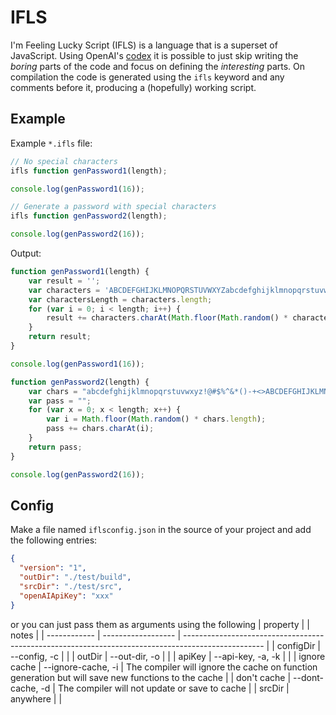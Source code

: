 # IFLS

I'm Feeling Lucky Script (IFLS) is a language that is a superset of JavaScript. Using OpenAI's [codex](https://beta.openai.com/docs/guides/code/introduction) it is possible to just skip writing the *boring* parts of the code and focus on defining the *interesting* parts. On compilation the code is generated using the `ifls` keyword and any comments before it, producing a (hopefully) working script.

## Example
Example `*.ifls` file:

```js
// No special characters
ifls function genPassword1(length);

console.log(genPassword1(16));

// Generate a password with special characters
ifls function genPassword2(length);

console.log(genPassword2(16));
```

Output:

```js
function genPassword1(length) {
    var result = '';
    var characters = 'ABCDEFGHIJKLMNOPQRSTUVWXYZabcdefghijklmnopqrstuvwxyz0123456789';
    var charactersLength = characters.length;
    for (var i = 0; i < length; i++) {
        result += characters.charAt(Math.floor(Math.random() * charactersLength));
    }
    return result;
}

console.log(genPassword1(16));

function genPassword2(length) {
    var chars = "abcdefghijklmnopqrstuvwxyz!@#$%^&*()-+<>ABCDEFGHIJKLMNOP1234567890";
    var pass = "";
    for (var x = 0; x < length; x++) {
        var i = Math.floor(Math.random() * chars.length);
        pass += chars.charAt(i);
    }
    return pass;
}

console.log(genPassword2(16));
```

## Config

Make a file named `iflsconfig.json` in the source of your project and add the following entries:
```json
{
  "version": "1",
  "outDir": "./test/build",
  "srcDir": "./test/src",
  "openAIApiKey": "xxx"
}

```

or you can just pass them as arguments using the following
| property     |                    | notes                                                                                              |
| ------------ | ------------------ | -------------------------------------------------------------------------------------------------- |
| configDir    | --config, -c       |                                                                                                    |
| outDir       | --out-dir, -o      |                                                                                                    |
| apiKey       | --api-key, -a, -k  |                                                                                                    |
| ignore cache | --ignore-cache, -i | The compiler will ignore the cache on function generation but will save new functions to the cache |
| don't cache  | --dont-cache, -d   | The compiler will not update or save to cache                                                      |
| srcDir       | anywhere           |                                                                                                    |
